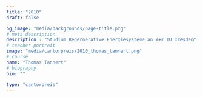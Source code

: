 ```yaml
---
title: "2010"
draft: false

bg_image: "media/backgrounds/page-title.png"
# meta description
description : "Studium Regernerative Energiesysteme an der TU Dresden"
# teacher portrait
image: "media/cantorpreis/2010_thomas_tannert.png"
# course
name: "Thomas Tannert"
# biography
bio: ""

type: "cantorpreis"
---
```

